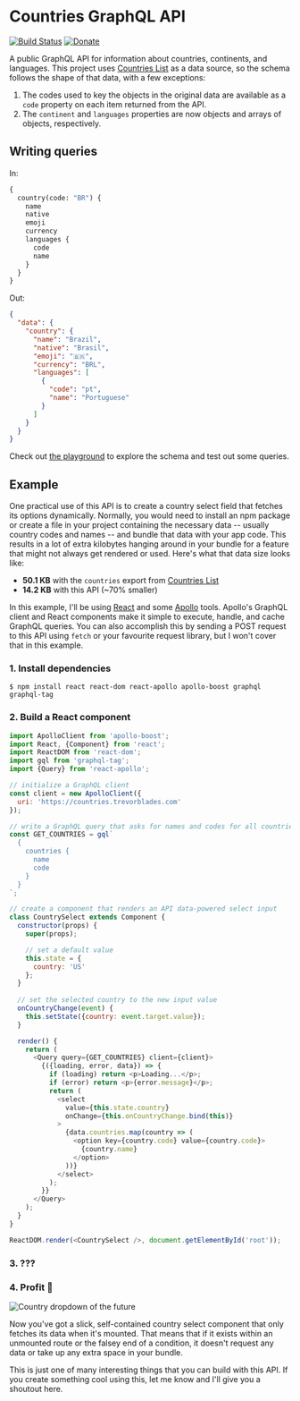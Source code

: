 # Countries GraphQL API

[![Build Status](https://travis-ci.com/trevorblades/countries.svg?branch=master)](https://travis-ci.com/trevorblades/countries)
[![Donate](https://img.shields.io/beerpay/trevorblades/countries.svg)](https://beerpay.io/trevorblades/countries)


A public GraphQL API for information about countries, continents, and languages. This project uses [Countries List](https://annexare.github.io/Countries/) as a data source, so the schema follows the shape of that data, with a few exceptions:

1. The codes used to key the objects in the original data are available as a `code` property on each item returned from the API.
2. The `continent` and `languages` properties are now objects and arrays of objects, respectively.

## Writing queries

In:

```graphql
{
  country(code: "BR") {
    name
    native
    emoji
    currency
    languages {
      code
      name
    }
  }
}
```

Out:

```json
{
  "data": {
    "country": {
      "name": "Brazil",
      "native": "Brasil",
      "emoji": "🇧🇷",
      "currency": "BRL",
      "languages": [
        {
          "code": "pt",
          "name": "Portuguese"
        }
      ]
    }
  }
}
```

Check out [the playground](https://countries.trevorblades.com) to explore the schema and test out some queries.

## Example

One practical use of this API is to create a country select field that fetches its options dynamically. Normally, you would need to install an npm package or create a file in your project containing the necessary data -- usually country codes and names -- and bundle that data with your app code. This results in a lot of extra kilobytes hanging around in your bundle for a feature that might not always get rendered or used. Here's what that data size looks like:

- **50.1 KB** with the `countries` export from [Countries List](https://annexare.github.io/Countries/)
- **14.2 KB** with this API (~70% smaller)

In this example, I'll be using [React](https://reactjs.org/) and some [Apollo](https://apollographql.com) tools. Apollo's GraphQL client and React components make it simple to execute, handle, and cache GraphQL queries. You can also accomplish this by sending a POST request to this API using `fetch` or your favourite request library, but I won't cover that in this example.

### 1. Install dependencies

```shell
$ npm install react react-dom react-apollo apollo-boost graphql graphql-tag
```

### 2. Build a React component

```js
import ApolloClient from 'apollo-boost';
import React, {Component} from 'react';
import ReactDOM from 'react-dom';
import gql from 'graphql-tag';
import {Query} from 'react-apollo';

// initialize a GraphQL client
const client = new ApolloClient({
  uri: 'https://countries.trevorblades.com'
});

// write a GraphQL query that asks for names and codes for all countries
const GET_COUNTRIES = gql`
  {
    countries {
      name
      code
    }
  }
`;

// create a component that renders an API data-powered select input
class CountrySelect extends Component {
  constructor(props) {
    super(props);

    // set a default value
    this.state = {
      country: 'US'
    };
  }
  
  // set the selected country to the new input value
  onCountryChange(event) {
    this.setState({country: event.target.value});
  }

  render() {
    return (
      <Query query={GET_COUNTRIES} client={client}>
        {({loading, error, data}) => {
          if (loading) return <p>Loading...</p>;
          if (error) return <p>{error.message}</p>;
          return (
            <select
              value={this.state.country}
              onChange={this.onCountryChange.bind(this)}
            >
              {data.countries.map(country => (
                <option key={country.code} value={country.code}>
                  {country.name}
                </option>
              ))}
            </select>
          );
        }}
      </Query>
    );
  }
}

ReactDOM.render(<CountrySelect />, document.getElementById('root'));
```

### 3. ???

### 4. Profit :tada:

![Country dropdown of the future](https://i.gyazo.com/89fc877623243bda314c555583102da6.gif)

Now you've got a slick, self-contained country select component that only fetches its data when it's mounted. That means that if it exists within an unmounted route or the falsey end of a condition, it doesn't request any data or take up any extra space in your bundle.

This is just one of many interesting things that you can build with this API. If you create something cool using this, let me know and I'll give you a shoutout here.
